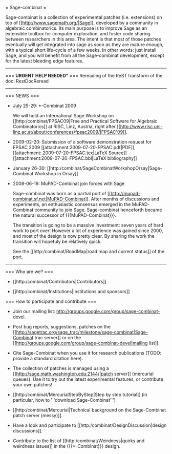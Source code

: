 = Sage-combinat =

Sage-combinat is a collection of experimental patches (i.e. extensions) on top of [[http://www.sagemath.org/|Sage]], developed by a community in algebraic combinatorics. Its main purpose is to improve Sage as an extensible toolbox for computer exploration, and foster code sharing between researchers in this area. The intent is that most of those patches eventually will get integrated into sage as soon as they are mature enough, with a typical short life-cycle of a few weeks. In other words: just install Sage, and you will benefit from all the Sage-combinat development, except for the latest bleeding edge features.

----

=== **********URGENT HELP NEEDED*********** ===
Rereading of the ReST transform of the doc: RestDocReread 

----
=== NEWS ===

 * July 25-29: *-Combinat 2009

   We will hold an International Sage Workshop on [[http:/combinat/FPSAC09|Free and Practical Software for Algebraic Combinatorics]] at RISC, Linz, Austria, right after [[http://www.risc.uni-linz.ac.at/about/conferences/fpsac2009/|FPSAC'09]].

 * 2009-02-20: Submission of a software demonstration request for FPSAC 2009 [[attachment:2009-07-20-FPSAC.pdf|PDF]], [[attachment:.2009-07-20-FPSAC.tex|LaTeX Source]] [[attachment:2009-07-20-FPSAC.bbl|LaTeX bibliography]]


 * January 26-30: [[http:/combinat/SageCombinatWorkshopOrsay|Sage-Combinat Workshop in Orsay]]

 * 2008-06-19: MuPAD-Combinat join forces with Sage

    Sage-combinat was born as a partial port of [[http://mupad-combinat.sf.net|MuPAD-Combinat]]. After months of discussions and experiments, an enthusiastic consensus emerged in the MuPAD-Combinat community to join Sage. Sage-combinat henceforth became the natural successor of {{{MuPAD-Combinat}}}.

   The transition is going to be a massive investment: seven years of hard work to port over! However a lot of experience was gained since 2000, and most of the design is now pretty clear. By sharing the work the transition will hopefuly be relatively quick.

   See the [[http:/combinat/RoadMap|road map and current status]] of the port.

----

=== Who are we? ===

 * [[http:/combinat/Contributors|Contributors]]

 * [[http:/combinat/Institutions|Institutions and sponsors]]

=== How to participate and contribute ===
 * Join our mailing list: http://groups.google.com/group/sage-combinat-devel.

 * Post bug reports, suggestions, patches on the [[http://sagetrac.org/sage_trac/milestone/sage-combinat|Sage-Combinat trac server]] or on the [[http://groups.google.com/group/sage-combinat-devel|mailing list]].

 * Cite Sage-Combinat when you use it for research publications (TODO: provide a standard citation here).

 * The collection of patches is managed using a [[http://sage.math.washington.edu:2144/|patch server]] (mercurial queues). Use it to try out the latest experimental features, or contribute your own patches!

  * [[http:/combinat/MercurialStepByStep|Step by step tutorial]]  (in particular, how to '''download Sage-Combinat''')

  * [[http:/combinat/Mercurial|Technical background on the Sage-Combinat patch server (messy)]].

 * Have a look and participate to [[http:/combinat/DesignDiscussion|design discussions]].

 * Contribute to the list of [[http:/combinat/Weirdness|quirks and weirdness issues]] in the {{{*-Combinat}}} design.
